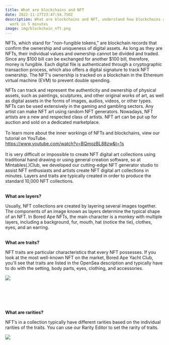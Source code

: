 ```yaml
---
title: What are blockchains and NFT
date: 2022-11-27T23:47:54.750Z
description: What are blockchains and NFT, understand how blockchains and NFT
  work in 5 minutes
image: img/blockchain_nft.png
---
```

NFTs, which stand for "non-fungible tokens," are blockchain records that confirm the ownership and uniqueness of digital assets. As long as they are NFTs, their individual values and ownership cannot be divided and traded. Since any $100 bill can be exchanged for another $100 bill, therefore, money is fungible. Each digital file is authenticated through a cryptographic transaction process, which also offers a digital signature to track NFT ownership. The NFT's ownership is tracked on a blockchain in the Ethereum virtual machine (EVM) to prevent double spending.  

NFTs can track and represent the authenticity and ownership of physical assets, such as paintings, sculptures, and other original works of art, as well as digital assets in the forms of images, audios, videos, or other types. NFTs can be used extensively in the gaming and gambling sectors. Any artist can make NFT art using random NFT generators. Nowadays, NFT artists are a new and respected class of artists. NFT art can be put up for auction and sold on a dedicated marketplace.\
 \
To learn more about the inner workings of NFTs and blockchains, view our tutorial on YouTube.\
<https://www.youtube.com/watch?v=BQmozBL88zw&t=1s>\
 \
It is very difficult or impossible to create NFT digital art collections using traditional hand drawing or using general creation software, so at Mintables(.)Club, we developed our cutting-edge NFT generator studio to assist NFT enthusiasts and artists create NFT digital art collections in minutes. Layers and traits are typically created in order to produce the standard 10,000 NFT collections. 

**\
What are layers?**

Usually, NFT collections are created by layering several images together. The components of an image known as layers determine the typical shape of an NFT. In Bored Ape NFTs, the main character is a monkey with multiple layers, including a background, fur, mouth, hat (notice the tie), clothes, eyes, and an earring.

**\
What are traits?**

NFT traits are particular characteristics that every NFT possesses. If you look at the most well-known NFT on the market, Bored Ape Yacht Club, you'll see that traits are listed in the OpenSea description and typically have to do with the setting, body parts, eyes, clothing, and accessories.﻿

![](https://i0.wp.com/info.mintables.club/wp-content/uploads/2022/04/editor-main-1.png?resize=980%2C757&ssl=1)

﻿

 

**\
What are rarities?**

NFT’s in a collection typically have different rarities based on the individual rarities of the traits. You can use our Rarity Editor to set the rarity of traits.﻿

![](https://i0.wp.com/info.mintables.club/wp-content/uploads/2022/04/image-3.png?resize=980%2C630&ssl=1)
